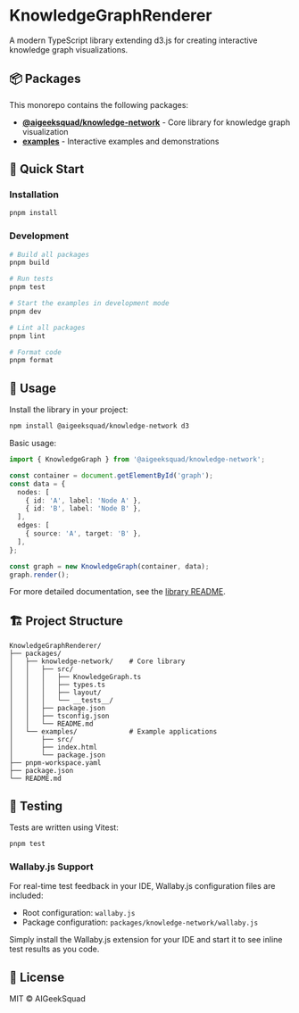 # KnowledgeGraphRenderer

A modern TypeScript library extending d3.js for creating interactive knowledge graph visualizations.

## 📦 Packages

This monorepo contains the following packages:

- **[@aigeeksquad/knowledge-network](./packages/knowledge-network)** - Core library for knowledge graph visualization
- **[examples](./packages/examples)** - Interactive examples and demonstrations

## 🚀 Quick Start

### Installation

```bash
pnpm install
```

### Development

```bash
# Build all packages
pnpm build

# Run tests
pnpm test

# Start the examples in development mode
pnpm dev

# Lint all packages
pnpm lint

# Format code
pnpm format
```

## 📖 Usage

Install the library in your project:

```bash
npm install @aigeeksquad/knowledge-network d3
```

Basic usage:

```typescript
import { KnowledgeGraph } from '@aigeeksquad/knowledge-network';

const container = document.getElementById('graph');
const data = {
  nodes: [
    { id: 'A', label: 'Node A' },
    { id: 'B', label: 'Node B' },
  ],
  edges: [
    { source: 'A', target: 'B' },
  ],
};

const graph = new KnowledgeGraph(container, data);
graph.render();
```

For more detailed documentation, see the [library README](./packages/knowledge-network/README.md).

## 🏗️ Project Structure

```
KnowledgeGraphRenderer/
├── packages/
│   ├── knowledge-network/    # Core library
│   │   ├── src/
│   │   │   ├── KnowledgeGraph.ts
│   │   │   ├── types.ts
│   │   │   ├── layout/
│   │   │   └── __tests__/
│   │   ├── package.json
│   │   ├── tsconfig.json
│   │   └── README.md
│   └── examples/             # Example applications
│       ├── src/
│       ├── index.html
│       └── package.json
├── pnpm-workspace.yaml
├── package.json
└── README.md
```

## 🧪 Testing

Tests are written using Vitest:

```bash
pnpm test
```

### Wallaby.js Support

For real-time test feedback in your IDE, Wallaby.js configuration files are included:
- Root configuration: `wallaby.js`
- Package configuration: `packages/knowledge-network/wallaby.js`

Simply install the Wallaby.js extension for your IDE and start it to see inline test results as you code.

## 📝 License

MIT © AIGeekSquad
